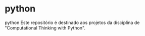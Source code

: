 # python
python Este repositório é destinado aos projetos da disciplina de "Computational Thinking with Python".
